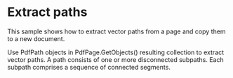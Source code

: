 # Extract paths
This sample shows how to extract vector paths from a page and copy them to a new document.

Use PdfPath objects in PdfPage.GetObjects() resulting collection to extract vector paths. A path consists of one or more disconnected subpaths. Each subpath comprises a sequence of connected segments.